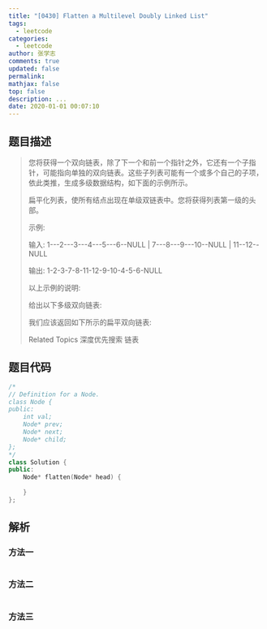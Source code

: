 ```yaml
---
title: "[0430] Flatten a Multilevel Doubly Linked List"
tags:
  - leetcode
categories:
  - leetcode
author: 张学志
comments: true
updated: false
permalink:
mathjax: false
top: false
description: ...
date: 2020-01-01 00:07:10
---
```


## 题目描述

> 您将获得一个双向链表，除了下一个和前一个指针之外，它还有一个子指针，可能指向单独的双向链表。这些子列表可能有一个或多个自己的子项，依此类推，生成多级数据结构，如下面的示例所示。 
> 
> 扁平化列表，使所有结点出现在单级双链表中。您将获得列表第一级的头部。 
> 
> 
> 
> 示例: 
> 
> 输入:
> 1---2---3---4---5---6--NULL
> |
> 7---8---9---10--NULL
> |
> 11--12--NULL
> 
> 输出:
> 1-2-3-7-8-11-12-9-10-4-5-6-NULL
> 
> 
> 
> 
> 以上示例的说明: 
> 
> 给出以下多级双向链表: 
> 
> 
> 
> 
> 
> 我们应该返回如下所示的扁平双向链表: 
> 
> 
> Related Topics 深度优先搜索 链表

## 题目代码

```cpp
/*
// Definition for a Node.
class Node {
public:
    int val;
    Node* prev;
    Node* next;
    Node* child;
};
*/
class Solution {
public:
    Node* flatten(Node* head) {
        
    }
};
```

## 解析

### 方法一

```cpp

```

### 方法二

```cpp

```

### 方法三

```cpp

```


